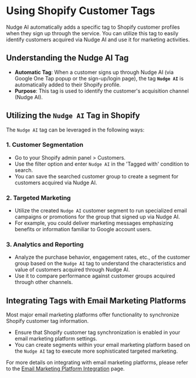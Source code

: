 # Using Shopify Customer Tags

Nudge AI automatically adds a specific tag to Shopify customer profiles when they sign up through the service. You can utilize this tag to easily identify customers acquired via Nudge AI and use it for marketing activities.

## Understanding the Nudge AI Tag

- **Automatic Tag**: When a customer signs up through Nudge AI (via Google One Tap popup or the sign-up/login page), the tag **`Nudge AI`** is automatically added to their Shopify profile.
- **Purpose**: This tag is used to identify the customer's acquisition channel (Nudge AI).

## Utilizing the `Nudge AI` Tag in Shopify

The `Nudge AI` tag can be leveraged in the following ways:

### 1. Customer Segmentation

- Go to your Shopify admin panel > Customers.
- Use the filter option and enter `Nudge AI` in the 'Tagged with' condition to search.
- You can save the searched customer group to create a segment for customers acquired via Nudge AI.

### 2. Targeted Marketing

- Utilize the created `Nudge AI` customer segment to run specialized email campaigns or promotions for the group that signed up via Nudge AI.
- For example, you could deliver marketing messages emphasizing benefits or information familiar to Google account users.

### 3. Analytics and Reporting

- Analyze the purchase behavior, engagement rates, etc., of the customer group based on the `Nudge AI` tag to understand the characteristics and value of customers acquired through Nudge AI.
- Use it to compare performance against customer groups acquired through other channels.

## Integrating Tags with Email Marketing Platforms

Most major email marketing platforms offer functionality to synchronize Shopify customer tag information.

- Ensure that Shopify customer tag synchronization is enabled in your email marketing platform settings.
- You can create segments within your email marketing platform based on the `Nudge AI` tag to execute more sophisticated targeted marketing.

For more details on integrating with email marketing platforms, please refer to the [Email Marketing Platform Integration](../../features-integrations/email-marketing/index.md) page.
